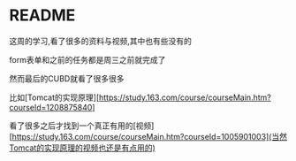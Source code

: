 # README

这周的学习,看了很多的资料与视频,其中也有些没有的

form表单和之前的任务都是周三之前就完成了

然而最后的CUBD就看了很多很多

比如[Tomcat的实现原理][https://study.163.com/course/courseMain.htm?courseId=1208875840]

看了很多之后才找到一个真正有用的[视频][https://study.163.com/course/courseMain.htm?courseId=1005901003](当然Tomcat的实现原理的视频也还是有点用的)

